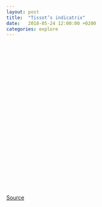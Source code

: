```yaml
---
layout: post
title:  "Tissot’s indicatrix"
date:   2018-05-24 12:00:00 +0200
categories: explore
---
```


<p id="viewofp"></p>
<div class="fullwidth">
  <div id="display"></div>
</div>

<script type="module">
  import {Inspector, Runtime} from "https://unpkg.com/@observablehq/notebook-runtime@1.0.1?module";
  import notebook from "https://api.observablehq.com/@fil/tissots-indicatrix.js?key=1ef8c91929d29461";
  const renders = {
    "display": "#display",
    "viewof p": "#viewofp",
  };
  Runtime.load(notebook, (variable) => {
    const selector = renders[variable.name];
    if (selector) {
      return new Inspector(document.querySelector(selector));
    } else {
      // return true; // useful only for the rare notebooks that uses side effects
    }
  });
</script>


<style>
/* https://css-tricks.com/full-width-containers-limited-width-parents/ */
.fullwidth {
  width: 100vw;
  position: relative;
  left: 50%;
  right: 50%;
  margin-left: -50vw;
  margin-right: -50vw;
}
#display { min-height: 40vw }
</style>

[Source](https://api.observablehq.com/@fil/tissots-indicatrix)